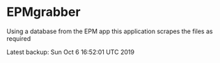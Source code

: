 # EPMgrabber
Using a database from the EPM app this application scrapes the files as required


Latest backup: Sun Oct 6 16:52:01 UTC 2019
